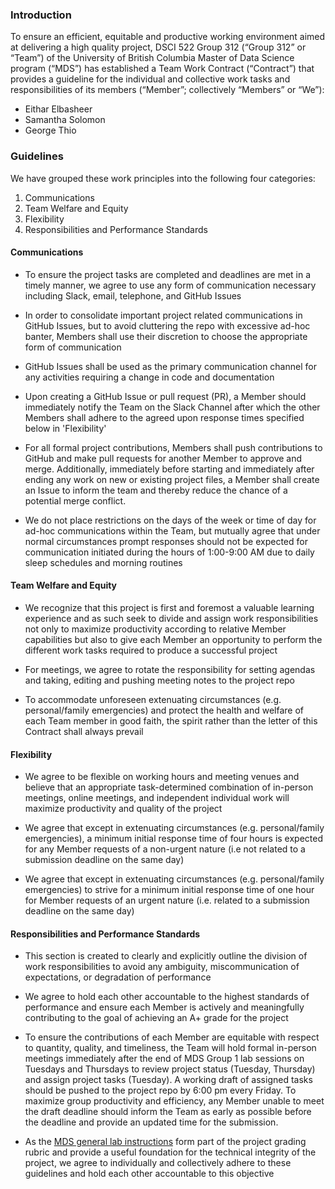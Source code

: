 ### Introduction

To ensure an efficient, equitable and productive working environment aimed at delivering a high quality project, DSCI 522 Group 312 (“Group 312” or “Team”) of the University of British Columbia Master of Data Science program (“MDS”) has established a Team Work Contract (“Contract”) that provides a guideline for the individual and collective work tasks and responsibilities of its members (“Member”; collectively “Members” or “We”):  

- Eithar Elbasheer
- Samantha Solomon
- George Thio  


### Guidelines  

We have grouped these work principles into the following four categories:  

   1. Communications
   2. Team Welfare and Equity
   3. Flexibility
   4. Responsibilities and Performance Standards  


#### Communications  

- To ensure the project tasks are completed and deadlines are met in a timely manner, we agree to use any form of communication necessary including Slack, email, telephone, and GitHub Issues

- In order to consolidate important project related communications in GitHub Issues, but to avoid cluttering the repo with excessive ad-hoc banter, Members shall use their discretion to choose the appropriate form of communication 

- GitHub Issues shall be used as the primary communication channel for any activities requiring a change in code and documentation

- Upon creating a GitHub Issue or pull request (PR), a Member should immediately notify the Team on the Slack Channel after which the other Members shall adhere to the agreed upon response times specified below in 'Flexibility'

- For all formal project contributions, Members shall push contributions to GitHub and make pull requests for another Member to approve and merge. Additionally, immediately before starting and immediately after ending any work on new or existing project files, a Member shall create an Issue to inform the team and thereby reduce the chance of a potential merge conflict.

- We do not place restrictions on the days of the week or time of day for ad-hoc communications within the Team, but mutually agree that under normal circumstances prompt responses should not be expected for communication initiated during the hours of 1:00-9:00 AM due to daily sleep schedules and morning routines


#### Team Welfare and Equity  

- We recognize that this project is first and foremost a valuable learning experience and as such seek to divide and assign work responsibilities not only to maximize productivity according to relative Member capabilities but  also to give each Member an opportunity to perform the different work tasks required to produce a successful project

- For meetings, we agree to rotate the responsibility for setting agendas and taking, editing and pushing meeting notes to the project repo 

- To accommodate unforeseen extenuating circumstances (e.g. personal/family emergencies) and protect the health and welfare of each Team member in good faith, the spirit rather than the letter of this Contract shall always prevail  


#### Flexibility  

- We agree to be flexible on working hours and meeting venues and believe that an appropriate task-determined combination of in-person meetings, online meetings, and independent individual work will maximize productivity and quality of the project  

- We agree that except in extenuating circumstances (e.g. personal/family emergencies), a minimum initial response time of four hours is expected for any Member requests of a non-urgent nature (i.e not related to a submission deadline on the same day)  

- We agree that except in extenuating circumstances (e.g. personal/family emergencies) to strive for a minimum initial response time of one hour for Member requests of an urgent nature (i.e. related to a submission deadline on the same day)


#### Responsibilities and Performance Standards  

- This section is created to clearly and explicitly outline the division of work responsibilities to avoid any ambiguity, miscommunication of expectations, or degradation of performance  

- We agree to hold each other accountable to the highest standards of performance and ensure each Member is actively and meaningfully contributing to the goal of achieving an A+ grade for the project  

- To ensure the contributions of each Member are equitable with respect to quantity, quality, and timeliness, the Team will hold formal in-person meetings immediately after the end of MDS Group 1 lab sessions on Tuesdays and Thursdays to review project status (Tuesday, Thursday) and assign project tasks (Tuesday). A working draft of assigned tasks should be pushed to the project repo by 6:00 pm every Friday. To maximize group productivity and efficiency, any Member unable to meet the draft deadline should inform the Team as early as possible before the deadline and provide an updated time for the submission.  

- As the [MDS general lab instructions](https://ubc-mds.github.io/resources_pages/general_lab_instructions/) form part of the project grading rubric and provide a useful foundation for the technical integrity of the project, we agree to individually and collectively adhere to these guidelines and hold each other accountable to this objective